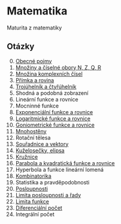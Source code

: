 # Matematika

Maturita z matematiky

## Otázky

0. [Obecné pojmy](./pages/0-Obecn%C3%A9%20pojmy/_.md)
1. [Množiny a číselné obory N, Z, Q, R](./pages/1-Mnoz%CC%8Ciny%20a%20c%CC%8Ci%CC%81selne%CC%81%20obory%20N%2C%20Z%2C%20Q%2C%20R/_.md)
2. [Množina komplexních čísel](./pages/2-Množina%20komplexních%20čísel/_.md)
3. [Přímka a rovina](./pages/3-Pr%CC%8Ci%CC%81mka%20a%20rovina/_.md)
4. [Trojúhelník a čtyřúhelník](./pages/4-Troju%CC%81helni%CC%81k%20a%20c%CC%8Ctyr%CC%8Cu%CC%81helni%CC%81k/_.md)
5. Shodná a podobná zobrazení
6. Lineární funkce a rovnice
7. Mocninné funkce
8. [Exponenciální funkce a rovnice](./pages/8-Exponencia%CC%81lni%CC%81%20funkce%20a%20rovnice/_.md)
9. [Logaritmické funkce a rovnice](./pages/9-Logaritmicke%CC%81%20funkce%20a%20rovnice/_.md)
10. [Goniometrické funkce a rovnice](./pages/10-Goniometricke%CC%81%20funkce%20a%20rovnice/_.md)
11. [Mnohostěny](./pages/11-Mnohostěny/_.md)
12. Rotační tělesa
13. [Souřadnice a vektory](./pages/13-Sour%CC%8Cadnice%20a%20vektory/_.md)
14. [Kuželosečky, elipsa](./pages/14-Ku%C5%BEelose%C4%8Dky%2C%20elipsa/_.md)
15. [Kružnice](./pages/15-Kruz%CC%8Cnice/_.md)
16. [Parabola a kvadratická funkce a rovnice](./pages/16-Parabola%20a%20kvadratick%C3%A1%20funkce%20a%20rovnice/_.md)
17. Hyperbola a funkce lineární lomená
18. [Kombinatorika](./pages/18-Kombinatorika/_.md)
19. Statistika a pravděpodobnosti
20. [Posloupnosti](./pages/20-Posloupnosti/_.md)
21. [Limita posloupnosti a řady](./pages/21-Limita%20posloupnosti%20a%20r%CC%8Cady/_.md)
22. [Limita funkce](./pages/22-Limita%20funkce/_.md)
23. [Diferenciální počet](./pages/23-Diferenci%C3%A1ln%C3%AD%20po%C4%8Det/_.md)
24. Integrální počet
